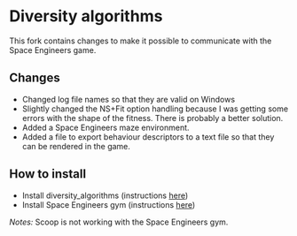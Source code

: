 # Diversity algorithms

This fork contains changes to make it possible to communicate with the Space Engineers game.

## Changes

- Changed log file names so that they are valid on Windows
- Slightly changed the NS+Fit option handling because I was getting some errors with the shape of the fitness. There is probably a better solution.
- Added a Space Engineers maze environment.
- Added a file to export behaviour descriptors to a text file so that they can be rendered in the game.

## How to install

- Install diversity_algorithms (instructions [here](https://github.com/robotsthatdream/diversity_algorithms))
- Install Space Engineers gym (instructions [here](https://github.com/GoodAI/SpaceEngineersGym))

*Notes:*
Scoop is not working with the Space Engineers gym.
